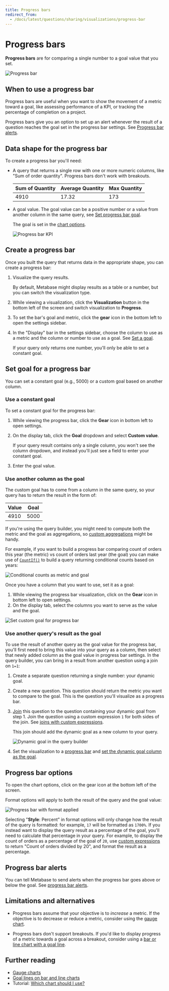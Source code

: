 ```yaml
---
title: Progress bars
redirect_from:
  - /docs/latest/questions/sharing/visualizations/progress-bar
---
```


# Progress bars

**Progress bars** are for comparing a single number to a goal value that you set.

![Progress bar](../images/progress.png)

## When to use a progress bar

Progress bars are useful when you want to show the movement of a metric toward a goal, like assessing performance of a KPI, or tracking the percentage of completion on a project.

Progress bars give you an option to set up an alert whenever the result of a question reaches the goal set in the progress bar settings. See [Progress bar alerts](../alerts.md#progress-bar-alerts).

## Data shape for the progress bar

To create a progress bar you'll need:

- A query that returns a single row with one or more numeric columns, like "Sum of order quantity". Progress bars don't work with breakouts.

  | Sum of Quantity | Average Quantity | Max Quantity |
  | --------------- | ---------------- | ------------ |
  | 4910            | 17.32            | 173          |

- A goal value. The goal value can be a positive number or a value from another column in the same query, see [Set progress bar goal](#set-goal-for-a-progress-bar).

  The goal is set in the [chart options](#progress-bar-options).

  ![Progress bar KPI](../images/progress-bar-elements.png)

## Create a progress bar

Once you built the query that returns data in the appropriate shape, you can create a progress bar:

1. Visualize the query results.

   By default, Metabase might display results as a table or a number, but you can switch the visualization type.

2. While viewing a visualization, click the **Visualization** button in the bottom left of the screen and switch visualization to **Progress**.

3. To set the bar's goal and metric, click the **gear** icon in the bottom left to open the settings sidebar.
4. In the "Display" bar in the settings sidebar, choose the column to use as a metric and the column or number to use as a goal. See [Set a goal](#set-goal-for-a-progress-bar).

   If your query only returns one number, you'll only be able to set a constant goal.

## Set goal for a progress bar

You can set a constant goal (e.g., 5000) or a custom goal based on another column.

### Use a constant goal

To set a constant goal for the progress bar:

1. While viewing the progress bar, click the **Gear** icon in bottom left to open settings.
2. On the display tab, click the **Goal** dropdown and select **Custom value**.

   If your query result contains only a single column, you won't see the column dropdown, and instead you'll just see a field to enter your constant goal.

3. Enter the goal value.

### Use another column as the goal

The custom goal has to come from a column in the same query, so your query has to return the result in the form of:

| Value | Goal |
| ----- | ---- |
| 4910  | 5000 |

If you're using the query builder, you might need to compute both the metric and the goal as aggregations, so [custom aggregations](../query-builder/expressions-list.md#aggregations) might be handy.

For example, if you want to build a progress bar comparing count of orders this year (the metric) vs count of orders last year (the goal) you can make use of [`CountIf()`](../query-builder/expressions/countif.md) to build a query returning conditional counts based on years:

![Conditional counts as metric and goal](../images/progress-conditional-count.png)

Once you have a column that you want to use, set it as a goal:

1. While viewing the progress bar visualization, click on the **Gear** icon in bottom left to open settings.
2. On the display tab, select the columns you want to serve as the value and the goal.

![Set custom goal for progress bar](../images/progress-set-custom-goal.png)

### Use another query's result as the goal

To use the result of another query as the goal value for the progress bar, you'll first need to bring this value into your query as a column, then select that newly added column as the goal value in progress bar settings. In the query builder, you can bring in a result from another question using a join on `1=1`:

1. Create a separate question returning a single number: your dynamic goal.
2. Create a new question. This question should return the metric you want to compare to the goal. This is the question you'll visualize as a progress bar.
3. [Join](../query-builder/join.md) this question to the question containing your dynamic goal from step 1. Join the question using a custom expression `1` for both sides of the join. See [joins with custom expressions](../query-builder/join.md#joins-with-custom-expressions).

   This join should add the dynamic goal as a new column to your query.

   ![Dynamic goal in the query builder](../images/progress-bar-dynamic.png)

4. Set the visualization to a [progress bar](#create-a-progress-bar) and [set the dynamic goal column as the goal](#use-another-column-as-the-goal).

## Progress bar options

To open the chart options, click on the gear icon at the bottom left of the screen.

Format options will apply to both the result of the query and the goal value:

![Progress bar with format applied](../images/progress-with-format.png)

Selecting "**Style**: Percent" in format options will only change how the result of the query is formatted: for example, `17` will be formatted as `1700%`. If you instead want to display the query result as a percentage of the goal, you'll need to calculate that percentage in your query. For example, to display the count of orders as a percentage of the goal of `20`, use [custom expressions](../query-builder/expressions.md) to return "Count of orders divided by 20", and format the result as a percentage.

## Progress bar alerts

You can tell Metabase to send alerts when the progress bar goes above or below the goal. See [progress bar alerts](../alerts.md#progress-bar-alerts).

## Limitations and alternatives

- Progress bars assume that your objective is to _increase_ a metric. If the objective is to decrease or reduce a metric, consider using the [gauge chart](gauge.md).

- Progress bars don't support breakouts. If you'd like to display progress of a metric towards a goal across a breakout, consider using a [bar or line chart with a goal line](line-bar-and-area-charts.md#goal-lines).

## Further reading

- [Gauge charts](./gauge.md)
- [Goal lines on bar and line charts](./line-bar-and-area-charts.md#goal-lines)
- Tutorial: [Which chart should I use?](https://www.metabase.com/learn/metabase-basics/querying-and-dashboards/visualization/chart-guide)
